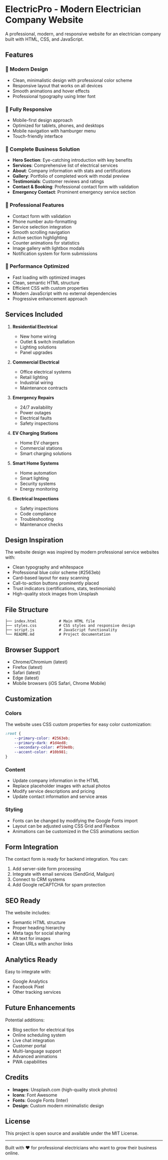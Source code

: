 # ElectricPro - Modern Electrician Company Website

A professional, modern, and responsive website for an electrician company built with HTML, CSS, and JavaScript.

## Features

### 🎨 Modern Design
- Clean, minimalistic design with professional color scheme
- Responsive layout that works on all devices
- Smooth animations and hover effects
- Professional typography using Inter font

### 📱 Fully Responsive
- Mobile-first design approach
- Optimized for tablets, phones, and desktops
- Mobile navigation with hamburger menu
- Touch-friendly interface

### 🔧 Complete Business Solution
- **Hero Section**: Eye-catching introduction with key benefits
- **Services**: Comprehensive list of electrical services
- **About**: Company information with stats and certifications
- **Gallery**: Portfolio of completed work with modal preview
- **Testimonials**: Customer reviews and ratings
- **Contact & Booking**: Professional contact form with validation
- **Emergency Contact**: Prominent emergency service section

### 💼 Professional Features
- Contact form with validation
- Phone number auto-formatting
- Service selection integration
- Smooth scrolling navigation
- Active section highlighting
- Counter animations for statistics
- Image gallery with lightbox modals
- Notification system for form submissions

### 🚀 Performance Optimized
- Fast loading with optimized images
- Clean, semantic HTML structure
- Efficient CSS with custom properties
- Modern JavaScript with no external dependencies
- Progressive enhancement approach

## Services Included

1. **Residential Electrical**
   - New home wiring
   - Outlet & switch installation
   - Lighting solutions
   - Panel upgrades

2. **Commercial Electrical**
   - Office electrical systems
   - Retail lighting
   - Industrial wiring
   - Maintenance contracts

3. **Emergency Repairs**
   - 24/7 availability
   - Power outages
   - Electrical faults
   - Safety inspections

4. **EV Charging Stations**
   - Home EV chargers
   - Commercial stations
   - Smart charging solutions

5. **Smart Home Systems**
   - Home automation
   - Smart lighting
   - Security systems
   - Energy monitoring

6. **Electrical Inspections**
   - Safety inspections
   - Code compliance
   - Troubleshooting
   - Maintenance checks

## Design Inspiration

The website design was inspired by modern professional service websites with:
- Clean typography and whitespace
- Professional blue color scheme (#2563eb)
- Card-based layout for easy scanning
- Call-to-action buttons prominently placed
- Trust indicators (certifications, stats, testimonials)
- High-quality stock images from Unsplash

## File Structure

```
├── index.html          # Main HTML file
├── styles.css          # CSS styles and responsive design
├── script.js           # JavaScript functionality
└── README.md           # Project documentation
```

## Browser Support

- Chrome/Chromium (latest)
- Firefox (latest)
- Safari (latest)
- Edge (latest)
- Mobile browsers (iOS Safari, Chrome Mobile)

## Customization

### Colors
The website uses CSS custom properties for easy color customization:
```css
:root {
    --primary-color: #2563eb;
    --primary-dark: #1d4ed8;
    --secondary-color: #f59e0b;
    --accent-color: #10b981;
}
```

### Content
- Update company information in the HTML
- Replace placeholder images with actual photos
- Modify service descriptions and pricing
- Update contact information and service areas

### Styling
- Fonts can be changed by modifying the Google Fonts import
- Layout can be adjusted using CSS Grid and Flexbox
- Animations can be customized in the CSS animations section

## Form Integration

The contact form is ready for backend integration. You can:
1. Add server-side form processing
2. Integrate with email services (SendGrid, Mailgun)
3. Connect to CRM systems
4. Add Google reCAPTCHA for spam protection

## SEO Ready

The website includes:
- Semantic HTML structure
- Proper heading hierarchy
- Meta tags for social sharing
- Alt text for images
- Clean URLs with anchor links

## Analytics Ready

Easy to integrate with:
- Google Analytics
- Facebook Pixel
- Other tracking services

## Future Enhancements

Potential additions:
- Blog section for electrical tips
- Online scheduling system
- Live chat integration
- Customer portal
- Multi-language support
- Advanced animations
- PWA capabilities

## Credits

- **Images**: Unsplash.com (high-quality stock photos)
- **Icons**: Font Awesome
- **Fonts**: Google Fonts (Inter)
- **Design**: Custom modern minimalistic design

## License

This project is open source and available under the MIT License.

---

Built with ❤️ for professional electricians who want to grow their business online. 